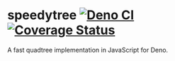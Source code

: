# speedytree [![Deno CI](https://github.com/octavetoast/speedytree/actions/workflows/deno.yml/badge.svg)](https://github.com/octavetoast/speedytree/actions/workflows/deno.yml) [![Coverage Status](https://coveralls.io/repos/github/octavetoast/speedytree/badge.svg?branch=main)](https://coveralls.io/github/octavetoast/speedytree?branch=main)

A fast quadtree implementation in JavaScript for Deno.

<!--

## Usage

```JavaScript

import { QuadTree } from 'https://deno.land/x/speedytree@0.0.1/mod.ts'

/* TODO */

```

!-->

<!--

## [Documentation](https://doc.deno.land/https/deno.land/x/speedytree/mod.ts)

This module has first-class Deno support, documentation will always be available at [doc.deno.land](https://doc.deno.land/https/deno.land/x/speedytree/mod.ts).

!-->
